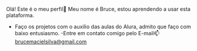  Olá! Este é o meu perfil🤙
Meu nome é Bruce, estou aprendendo a usar esta plataforma.
- Faço os projetos com o auxilio das aulas do Alura, admito que faço com baixo entusiasmo.
-Entre em contato comigo pelo E-mail📫 brucemacielsilva@gmail.com


